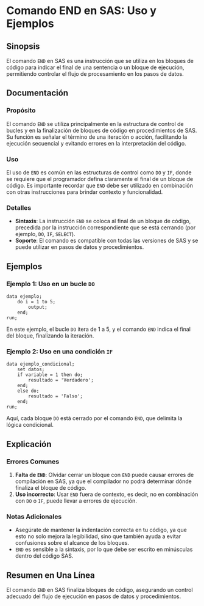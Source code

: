 <!--
Meta Description: # Comando END en SAS: Uso y Ejemplos ## Sinopsis El comando `END` en SAS es una instrucción que se utiliza en los bloques de código para indicar el fi...
Meta Keywords: end, sas, que, código, comando
-->

# Comando END en SAS: Uso y Ejemplos

## Sinopsis
El comando `END` en SAS es una instrucción que se utiliza en los bloques de código para indicar el final de una sentencia o un bloque de ejecución, permitiendo controlar el flujo de procesamiento en los pasos de datos.

## Documentación
### Propósito
El comando `END` se utiliza principalmente en la estructura de control de bucles y en la finalización de bloques de código en procedimientos de SAS. Su función es señalar el término de una iteración o acción, facilitando la ejecución secuencial y evitando errores en la interpretación del código.

### Uso
El uso de `END` es común en las estructuras de control como `DO` y `IF`, donde se requiere que el programador defina claramente el final de un bloque de código. Es importante recordar que `END` debe ser utilizado en combinación con otras instrucciones para brindar contexto y funcionalidad.

### Detalles
- **Sintaxis**: La instrucción `END` se coloca al final de un bloque de código, precedida por la instrucción correspondiente que se está cerrando (por ejemplo, `DO`, `IF`, `SELECT`).
- **Soporte**: El comando es compatible con todas las versiones de SAS y se puede utilizar en pasos de datos y procedimientos.

## Ejemplos
### Ejemplo 1: Uso en un bucle `DO`
```sas
data ejemplo;
    do i = 1 to 5;
        output;
    end;
run;
```
En este ejemplo, el bucle `DO` itera de 1 a 5, y el comando `END` indica el final del bloque, finalizando la iteración.

### Ejemplo 2: Uso en una condición `IF`
```sas
data ejemplo_condicional;
    set datos;
    if variable = 1 then do;
        resultado = 'Verdadero';
    end;
    else do;
        resultado = 'Falso';
    end;
run;
```
Aquí, cada bloque `DO` está cerrado por el comando `END`, que delimita la lógica condicional.

## Explicación
### Errores Comunes
1. **Falta de `END`**: Olvidar cerrar un bloque con `END` puede causar errores de compilación en SAS, ya que el compilador no podrá determinar dónde finaliza el bloque de código.
2. **Uso incorrecto**: Usar `END` fuera de contexto, es decir, no en combinación con `DO` o `IF`, puede llevar a errores de ejecución.

### Notas Adicionales
- Asegúrate de mantener la indentación correcta en tu código, ya que esto no solo mejora la legibilidad, sino que también ayuda a evitar confusiones sobre el alcance de los bloques.
- `END` es sensible a la sintaxis, por lo que debe ser escrito en minúsculas dentro del código SAS.

## Resumen en Una Línea
El comando `END` en SAS finaliza bloques de código, asegurando un control adecuado del flujo de ejecución en pasos de datos y procedimientos.